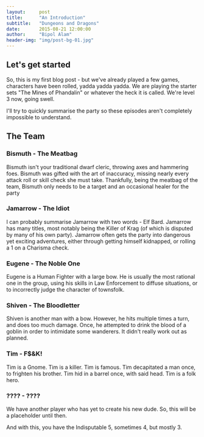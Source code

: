 ```yaml
---
layout:     post
title:      "An Introduction"
subtitle:   "Dungeons and Dragons"
date:       2015-08-21 12:00:00
author:     "Bipol Alam"
header-img: "img/post-bg-01.jpg"
---
```



<h2 class="section-heading">Let's get started</h2>

So, this is my first blog post - but we've already played a few games, characters have been rolled, yadda yadda yadda.
We are playing the starter sets "The Mines of Phandalin" or whatever the heck it is called.  We're level 3 now, going swell.

I'll try to quickly summarise the party so these episodes aren't completely impossible to understand.

## The Team 

### Bismuth - The Meatbag

Bismuth isn't your traditional dwarf cleric, throwing axes and hammering foes.  Bismuth was gifted with the art of inaccuracy, missing
nearly every attack roll or skill check she must take.  Thankfully, being the meatbag of the team, Bismuth only needs to be a target and an occasional
healer for the party

### Jamarrow - The Idiot

I can probably summarise Jamarrow with two words - Elf Bard.  Jamarrow has many titles, most notably being the Killer of Krag (of which is disputed by many of his own party). 
Jamarrow often gets the party into dangerous yet exciting adventures, either through getting himself kidnapped, or rolling a 1 on a Charisma check.

### Eugene - The Noble One

Eugene is a Human Fighter with a large bow.  He is usually the most rational one in the group, using his skills in Law Enforcement to diffuse situations, or to incorrectly judge
the character of townsfolk.  

### Shiven - The Bloodletter

Shiven is another man with a bow.  However, he hits multiple times a turn, and does too much damage.  Once, he attempted to drink the blood of a goblin in order to intimidate some wanderers.
It didn't really work out as planned.

### Tim - F$&K!

Tim is a Gnome.  Tim is a killer.  Tim is famous.  Tim decapitated a man once, to frighten his brother.  Tim hid in a barrel once, with said head.  Tim is a folk hero.

### ???? - ????

We have another player who has yet to create his new dude.  So, this will be a placeholder until then.

And with this, you have the Indisputable 5, sometimes 4, but mostly 3.

